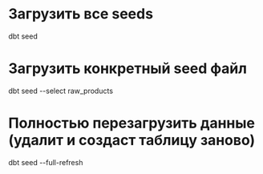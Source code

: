 # Загрузить все seeds
dbt seed

# Загрузить конкретный seed файл
dbt seed --select raw_products

# Полностью перезагрузить данные (удалит и создаст таблицу заново)
dbt seed --full-refresh